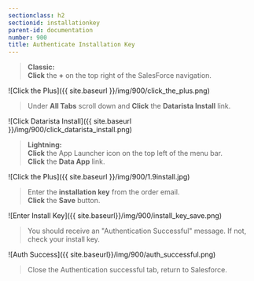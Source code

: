 ```yaml
---
sectionclass: h2
sectionid: installationkey
parent-id: documentation
number: 900
title: Authenticate Installation Key
---
```

>**Classic:**  
**Click** the **+** on the top right of the SalesForce navigation.

![Click the Plus]({{ site.baseurl }}/img/900/click_the_plus.png)  

>Under **All Tabs** scroll down and **Click** the **Datarista Install** link.

![Click Datarista Install]({{ site.baseurl }}/img/900/click_datarista_install.png)

>**Lightning:**  
**Click** the App Launcher icon on the top left of the menu bar.  
**Click** the **Data App** link.

![Click the Plus]({{ site.baseurl }}/img/900/1.9install.jpg)  

>Enter the **installation key** from the order email.  
**Click** the **Save** button.

![Enter Install Key]({{ site.baseurl}}/img/900/install_key_save.png)

>You should receive an "Authentication Successful" message. If not, check your install key.

![Auth Success]({{ site.baseurl}}/img/900/auth_successful.png)

>Close the Authentication successful tab, return to Salesforce.
